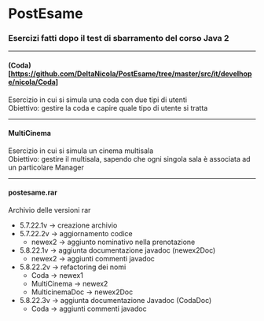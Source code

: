 # PostEsame

### Esercizi fatti dopo il test di sbarramento del corso Java 2

***

#### (Coda)[https://github.com/DeltaNicola/PostEsame/tree/master/src/it/develhope/nicola/Coda]
Esercizio in cui si simula una coda con due tipi di utenti  
Obiettivo: gestire la coda e capire quale tipo di utente si tratta

***

#### MultiCinema
Esercizio in cui si simula un cinema multisala  
Obiettivo: gestire il multisala, sapendo che ogni singola sala è associata ad un particolare Manager

***

#### postesame.rar
Archivio delle versioni rar
* 5.7.22.1v -> creazione archivio
* 5.7.22.2v -> aggiornamento codice
  * newex2 -> aggiunto nominativo nella prenotazione
* 5.8.22.1v -> aggiunta documentazione javadoc (newex2Doc)
  * newex2 -> aggiunti commenti javadoc
* 5.8.22.2v -> refactoring dei nomi
  * Coda -> newex1
  * MultiCinema -> newex2
  * MulticinemaDoc -> newex2Doc
* 5.8.22.3v -> aggiunta documentazione Javadoc (CodaDoc)
  * Coda -> aggiunti commenti javadoc
